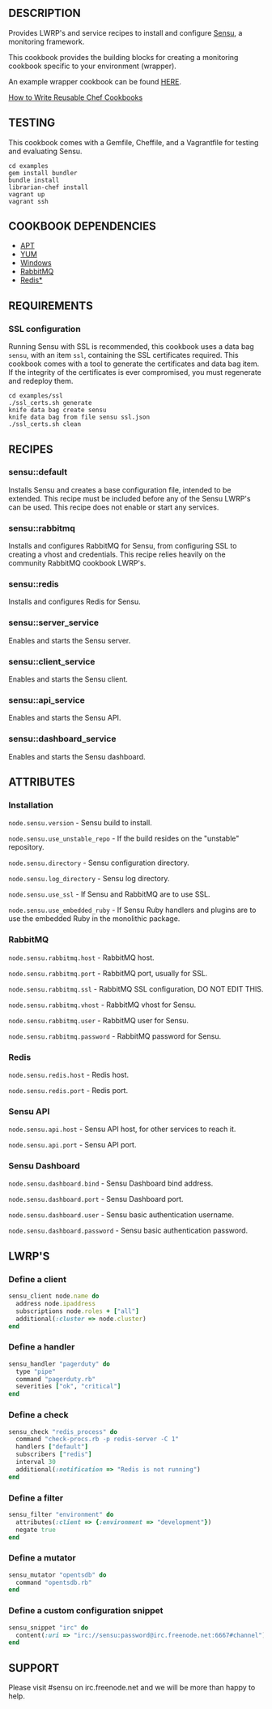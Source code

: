 ## DESCRIPTION

Provides LWRP's and service recipes to install and configure
[Sensu](https://github.com/sensu/sensu/wiki), a monitoring framework.

This cookbook provides the building blocks for creating a monitoring
cookbook specific to your environment (wrapper).

An example wrapper cookbook can be found
[HERE](https://github.com/portertech/chef-monitor).

[How to Write Reusable Chef Cookbooks](http://bit.ly/10r993N)

## TESTING

This cookbook comes with a Gemfile, Cheffile, and a Vagrantfile for
testing and evaluating Sensu.

```
cd examples
gem install bundler
bundle install
librarian-chef install
vagrant up
vagrant ssh
```

## COOKBOOK DEPENDENCIES

* [APT](http://community.opscode.com/cookbooks/apt)
* [YUM](http://community.opscode.com/cookbooks/yum)
* [Windows](http://community.opscode.com/cookbooks/windows)
* [RabbitMQ](http://community.opscode.com/cookbooks/rabbitmq)
* [Redis*](https://github.com/miah/chef-redis)

## REQUIREMENTS

### SSL configuration

Running Sensu with SSL is recommended, this cookbook uses a data bag
`sensu`, with an item `ssl`, containing the SSL certificates required.
This cookbook comes with a tool to generate the certificates and data
bag item. If the integrity of the certificates is ever compromised,
you must regenerate and redeploy them.

```
cd examples/ssl
./ssl_certs.sh generate
knife data bag create sensu
knife data bag from file sensu ssl.json
./ssl_certs.sh clean
```

## RECIPES

### sensu::default

Installs Sensu and creates a base configuration file, intended to be
extended. This recipe must be included before any of the Sensu LWRP's
can be used. This recipe does not enable or start any services.

### sensu::rabbitmq

Installs and configures RabbitMQ for Sensu, from configuring SSL to
creating a vhost and credentials. This recipe relies heavily on the
community RabbitMQ cookbook LWRP's.

### sensu::redis

Installs and configures Redis for Sensu.

### sensu::server_service

Enables and starts the Sensu server.

### sensu::client_service

Enables and starts the Sensu client.

### sensu::api_service

Enables and starts the Sensu API.

### sensu::dashboard_service

Enables and starts the Sensu dashboard.

## ATTRIBUTES

### Installation

`node.sensu.version` - Sensu build to install.

`node.sensu.use_unstable_repo` - If the build resides on the
"unstable" repository.

`node.sensu.directory` - Sensu configuration directory.

`node.sensu.log_directory` - Sensu log directory.

`node.sensu.use_ssl` - If Sensu and RabbitMQ are to use SSL.

`node.sensu.use_embedded_ruby` - If Sensu Ruby handlers and plugins
are to use the embedded Ruby in the monolithic package.

### RabbitMQ

`node.sensu.rabbitmq.host` - RabbitMQ host.

`node.sensu.rabbitmq.port` - RabbitMQ port, usually for SSL.

`node.sensu.rabbitmq.ssl` - RabbitMQ SSL configuration, DO NOT EDIT THIS.

`node.sensu.rabbitmq.vhost` - RabbitMQ vhost for Sensu.

`node.sensu.rabbitmq.user` - RabbitMQ user for Sensu.

`node.sensu.rabbitmq.password` - RabbitMQ password for Sensu.

### Redis

`node.sensu.redis.host` - Redis host.

`node.sensu.redis.port` - Redis port.

### Sensu API

`node.sensu.api.host` - Sensu API host, for other services to reach it.

`node.sensu.api.port` - Sensu API port.

### Sensu Dashboard

`node.sensu.dashboard.bind` - Sensu Dashboard bind address.

`node.sensu.dashboard.port` - Sensu Dashboard port.

`node.sensu.dashboard.user` - Sensu basic authentication username.

`node.sensu.dashboard.password` - Sensu basic authentication password.

## LWRP'S

### Define a client

```ruby
sensu_client node.name do
  address node.ipaddress
  subscriptions node.roles + ["all"]
  additional(:cluster => node.cluster)
end
```

### Define a handler

```ruby
sensu_handler "pagerduty" do
  type "pipe"
  command "pagerduty.rb"
  severities ["ok", "critical"]
end
```

### Define a check

```ruby
sensu_check "redis_process" do
  command "check-procs.rb -p redis-server -C 1"
  handlers ["default"]
  subscribers ["redis"]
  interval 30
  additional(:notification => "Redis is not running")
end
```

### Define a filter

```ruby
sensu_filter "environment" do
  attributes(:client => {:environment => "development"})
  negate true
end
```

### Define a mutator

```ruby
sensu_mutator "opentsdb" do
  command "opentsdb.rb"
end
```

### Define a custom configuration snippet

```ruby
sensu_snippet "irc" do
  content(:uri => "irc://sensu:password@irc.freenode.net:6667#channel")
end
```

## SUPPORT

Please visit #sensu on irc.freenode.net and we will be more than happy
to help.
